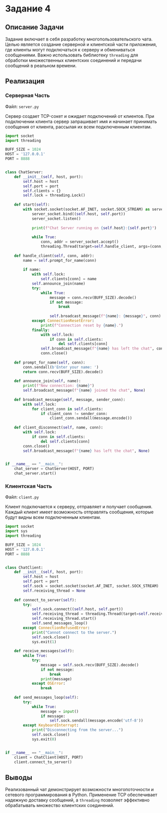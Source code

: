 # Задание 4

## Описание Задачи

Задание включает в себя разработку многопользовательского чата. Целью является создание серверной и клиентской части
приложения, где клиенты могут подключаться к серверу и обмениваться сообщениями. Важно использовать
библиотеку `threading` для обработки множественных клиентских соединений и передачи сообщений в реальном времени.

## Реализация

### Серверная Часть

Файл: `server.py`

Сервер создает TCP-сокет и ожидает подключений от клиентов. При подключении клиента сервер запрашивает имя и начинает
принимать сообщения от клиента, рассылая их всем подключенным клиентам.

```python
import socket
import threading

BUFF_SIZE = 1024
HOST = '127.0.0.1'
PORT = 8888


class ChatServer:
    def __init__(self, host, port):
        self.host = host
        self.port = port
        self.clients = {}
        self.lock = threading.Lock()
    
    def start(self):
        with socket.socket(socket.AF_INET, socket.SOCK_STREAM) as server_socket:
            server_socket.bind((self.host, self.port))
            server_socket.listen()
            
            print(f"Chat Server running on {self.host}:{self.port}")
            
            while True:
                conn, addr = server_socket.accept()
                threading.Thread(target=self.handle_client, args=(conn, addr)).start()
    
    def handle_client(self, conn, addr):
        name = self.prompt_for_name(conn)
        
        if name:
            with self.lock:
                self.clients[conn] = name
            self.announce_join(name)
            try:
                while True:
                    message = conn.recv(BUFF_SIZE).decode()
                    if not message:
                        break
                    
                    self.broadcast_message(f"{name}: {message}", conn)
            except ConnectionResetError:
                print(f"Connection reset by {name}.")
            finally:
                with self.lock:
                    if conn in self.clients:
                        del self.clients[conn]
                self.broadcast_message(f"{name} has left the chat", conn)
                conn.close()
    
    def prompt_for_name(self, conn):
        conn.sendall(b'Enter your name: ')
        return conn.recv(BUFF_SIZE).decode()
    
    def announce_join(self, name):
        print(f"New connection: {name}")
        self.broadcast_message(f"{name} joined the chat", None)
    
    def broadcast_message(self, message, sender_conn):
        with self.lock:
            for client_conn in self.clients:
                if client_conn != sender_conn:
                    client_conn.sendall(message.encode())
    
    def client_disconnect(self, name, conn):
        with self.lock:
            if conn in self.clients:
                del self.clients[conn]
        conn.close()
        self.broadcast_message(f"{name} has left the chat", None)


if __name__ == "__main__":
    chat_server = ChatServer(HOST, PORT)
    chat_server.start()
```

### Клиентская Часть

Файл: `client.py`

Клиент подключается к серверу, отправляет и получает сообщения. Каждый клиент имеет возможность отправлять сообщения,
которые будут видны всем подключенным клиентам.

```python
import socket
import sys
import threading

BUFF_SIZE = 1024
HOST = '127.0.0.1'
PORT = 8888


class ChatClient:
    def __init__(self, host, port):
        self.host = host
        self.port = port
        self.sock = socket.socket(socket.AF_INET, socket.SOCK_STREAM)
        self.receiving_thread = None
    
    def connect_to_server(self):
        try:
            self.sock.connect((self.host, self.port))
            self.receiving_thread = threading.Thread(target=self.receive_messages)
            self.receiving_thread.start()
            self.send_messages_loop()
        except ConnectionRefusedError:
            print("Cannot connect to the server.")
            self.sock.close()
            sys.exit(1)
    
    def receive_messages(self):
        while True:
            try:
                message = self.sock.recv(BUFF_SIZE).decode()
                if not message:
                    break
                print(message)
            except OSError:
                break
    
    def send_messages_loop(self):
        try:
            while True:
                message = input()
                if message:
                    self.sock.sendall(message.encode('utf-8'))
        except KeyboardInterrupt:
            print("Disconnecting from the server...")
            self.sock.close()
            sys.exit(0)


if __name__ == "__main__":
    client = ChatClient(HOST, PORT)
    client.connect_to_server()
```

## Выводы

Реализованный чат демонстрирует возможности многопоточности и сетевого программирования в
Python. Применение TCP обеспечивает надежную доставку сообщений, а `threading` позволяет эффективно обрабатывать
множество клиентских соединений.